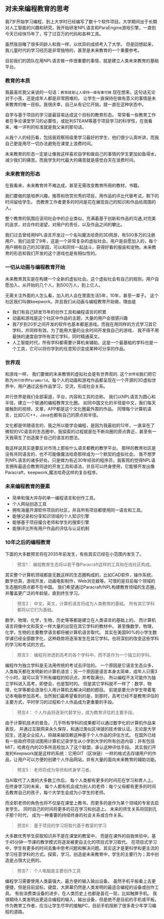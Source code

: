## 对未来编程教育的思考


我7岁开始学习编程，到上大学时已经编写了数十个软件项目。大学期间出于长期对人工智能的兴趣和研究，我开始研发NPL语言和ParaEngine游戏引擎，一直到今天已经快15年了，写了过百万的代码和各种工具。

虽然我目睹了很多同龄人和我一样，以优异的成绩考入了大学。 但是回想起来，我儿童时代的学习经历是非常独特的，甚至是未来教育的一个重要参考。

目前我们的团队在用NPL语言做一件很重要的事情，就是建立人类未来教育的基础平台。

### 教育的本质
我最喜欢我父亲说的一句话：`教育就是让人保持一直有事可做`
现在想来，这句话无论对于小孩，还是成年人都是非常困难的。
让学生一直保持在做有意义的事情是未来教育的唯一目标。我很庆幸，自己从有记忆开始，就一直在这种状态中。

自学与基于项目的学习是最容易达成这个目标的教育形态。 常常看一些教育工作者在争论课堂学习的必要性，或批判STEAM等基于项目学习的科学性，在我看来，唯一评判的标准就是我父亲的那句话。 

从我个人的经历看，包括我观察班级里学习最好的学生，他们很少认真听讲，而我自己更是用尽一切办法避免在课堂上浪费时间。

未来教育的形态一定是让像我这样喜欢自学和做自己的事情的学生更加如鱼得水，减少我们的痛苦。而我学生时代最大的痛苦就是感觉白天在浪费时间。

### 未来教育的形态
在我看来，未来教育并不难达成，甚至无需改变教育所用的教材，书籍。

我们要做的是培养兴趣，推荐和欣赏优秀的项目，用作品的评比代替考试，剩下的时间留给学生。 而教育工作者更多的时间是花在展现自己的知识和作品给周围的人。

整个教育的氛围应该同社会中的企业类似，充满着基于创新和作品的沟通,对完美的追求，对合作的渴望，对用户的责任，以及作品之间的攀比。

我们过去曾经用NPL语言开发过一个名叫魔法哈奇的3D网游，有500多万的注册用户，我们运营了9年，这是一个非常复杂的虚拟社会。用户是自愿加入的，每个用户拥有自己的3D家园，可以和同伴一起战斗，获得好看的服装和宠物。未来教育的形态和我们开发的这个游戏也是有相似性的。

### 一切从动画与编程教育开始
未来教育其实是在构建一个全新的虚拟社会。这个虚拟社会有自己的规则，用户自愿加入，从开始的几个人，到500万人，到上亿人。 

无需关注外面的人怎么看，加入的人会在里面生活5年，10年，甚至一辈子。
这个社区我们叫做keepwork。并且我们从动画与编程教育开始做，理由是
- 我们有自己研发15年的创作工具和编程语言的积累
- 动画和游戏是这个社区中作品的主题，大量的用户会很感兴趣
- 我7岁到20岁之间开发的软件也基本都是游戏。而我在用同样的方式学习其它学科，并同样有效。为了能用大量的业余时间开发我自己的游戏， 我不得不用最快的速度自学所有其它学科，同时精通英文。
- 人工智能时代，所有学科都需要计算机来辅助。这是一个最基础的学科也是一个工具，它可以将你学到的任意知识变成某种可分享的作品。

### 世界观
和游戏一样， 我们要做的未来教育的虚拟社会是有世界观的. 这个`世界观`我们把它称为`并行世界ParaWorld`。每个人的动画和游戏作品都呈现在一个开源的3D虚拟世界中，用户通过这些作品学习，交流，形成社会关系。

并行世界是我们全部渠道，平台，内容和工具的总称。 我们以NPL语言为圆心和半径，建立一个联通的编程教育文化圈。 如同中国文化的半径是中文，我们每天接触到的视频，文章，APP都是这个文化圈最外围的作品。 同理每个计算机语言，比如C/C++，Java也都有自己的原点和半径。

文化都是伴随语言的，我之所以能学会编程，是因为我最初的12年，一直呆在了微软的VC语言的生态圈中，我探索的过程就是在不断向圈的原点靠近，甚至有一天我萌生了创造属于自己的语言的想法。

我这样说其实是要反对市场上那些什么语言都教的教学平台。 那样的教育社区是没有共同语言的，也不可能像魔法哈奇那样成为一个默契的虚拟社会。 我不想罗列NPL语言的诸多好处。只是做为有近30年经验的程序员，我客观的觉得NPL语言拥有最适合教育同途的开发工具和语法，并且可以终身使用，它能够开发出像Paracraft，keepwork,魔法哈奇这样的复杂程序。 

### 未来编程教育的要素
- 简单和强大并存的单一编程语言和创作工具。
- 个人网站创造工具
- 拥有海量开源软件项目的社区，并且所有项目都使用同一语言和工具。
- 能够记录和分享知识领域的个人知识引擎
- 能够基于项目撮合老师和学生的搜索引擎
- 能够评比所有用户作品的评估与认证机制

### 10年之后的编程教育
下面的大多数预言将在2035年前发生，有些其实已经在小范围内发生了。 

> 预言1： 编程教育生态将以若干像Paracraft这样的工具和在线社区构成。

其实整个计算机领域都是无数这样的生态圈构成的，比如CAD软件，操作系统，数学仿真，游戏开发，动画电影制作，Web浏览器等。可惜的是目前每个领域的生态圈的原点都不在中国。 我们希望通过Paracraft/NPL构建教育领域的生态圈，并覆盖更广泛的年龄层，直到终生学习。

> 预言2： 中文，英文，计算机语言将成为人类教育的基础。 所有其它学科都将以它们为基础。

数学，物理，化学，生物，历史等等都是建立在人类语言的基础上的。 而计算机语言将像中文和英文一样大量的出现在其它学科的教材中。 甚至像数学，物理，化学，生物的主要教学语言都将被计算机语言取代。 其实在美国90%的小学生数学课已经全部数字化，这种趋势将逐渐发生在其它学科。也将深刻的改变这些学科的学习和考试的方式。


> 预言3： 编程将渗透到高考的各个学科中，而不是作为一个独立的学科。

编程作为独立学科是无法用传统的考试去评估的。 一个原因是它语言生态众多，人类每天都在发明新的计算机语言；另一个原因是语言本身太简单，成年人只需3个小时，就可以背下所有编程的知识点，并考取满分。 所以编程不太可能作为独立学科进入高考，即使会，也是暂时的。 但是其它学科就不一样了：数学，物理，化学等都会逐渐引入用计算机去解决问题的题目。 前提是要允许学生带着笔记本电脑参加高考。当然我们最希望看到的是，到那时，高考已经不是教育评估的主要方式，平时学习的过程和个人作品成为更重要的手段。

> 预言4： 个人作品将逐渐代替学分，成为教育评估的主要手段。

由于计算机技术的普及， 几乎所有学科的成果都可以通过数字化的计算机作品来表现， 并通过互联网来永久保存，和通过类似区块链的技术做认证。无论是大学招生，还是企业招人，将越来越信赖这种基于个人作品的评估方式。 在国外已经有一些政府项目试图用计算机记录学生从小学到大学的所有创造内容；并有包括MIT，哈弗在内的20多所高校加入了这个联盟，承认这种评估手段。 其实我们开发的Keepwork就是这样的系统：它用GIT（区块链）一样的格式去存储用户的作品，让用户可以方便的创建个人作品网站，并有大量的面向未来教育的辅助功能。 

> 预言5： 老师将成为导师和终身学习者。

当AI取代了人类的大多数工作后， 每个人类都有更多的时间花在学习和育人上。 在终身学习的未来， 每个人都有机会成为别人的老师：每个父母都有更多的时间去教育自己的孩子，每个大学生会成为小学生的老师。 

而全职老师的角色也将不仅是在课堂上教书，而更多的是作为某个领域的专家去启发学生。 同时自己的时间将更多的花在学习和创造上。 未来的师生关系将回到孔子那个时代， 成为一种重要的持续终身的社会关系或合作关系。 

> 预言6： 基于项目的学习将取代基于教室的学习

大多数优秀学生获取知识并不是在课堂的教室中， 而是在课外的自我体验中。基于45分钟一节课的教学模式将逐渐被更自主化的项目式学习取代。 在项目式学习中，学生有更多的时间去集中思考问题和解决问题。其实这才是更科学和更主流的学习任意学科的方式。探索，学习，创造是未来教育中，学生的主要行为；其中创造是占很大比例的。  

> 预言7： 个人电脑是主要创作工具

编程学习需要使用人类最强大，最方便的输入输出设备。 虽然手机平板看上去更便捷，但是目前鼠标，键盘，大屏幕仍然是人类发明的最适合编程的设备或创作工具。 有些消费类设备的进步，在人类历史上也都是昙花一现，比如触屏手机。 我很期待人类发明出更适合编程的输入，输出设备，但是绝不是目前的手机或平板。 作为教育工作者，应当让学生尽早的接触PC，目前手机阻断了很多青少年学习编程的道路。